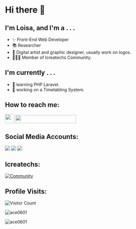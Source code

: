 # Hi there 👋 
## I'm Loisa, and I'm a . . .
- ✨ Front-End Web Developer
- 📚 Researcher
- 🎨 Digital artist and graphic designer, usually work on logos.
- 👩🏻‍💻 Member of Icreatechs Community.
## I'm currently . . .
- 🌱 learning PHP Laravel.
- 🔭 working on a Timetabling System.
 
## How to reach me: 

<img src="https://i.pinimg.com/564x/b4/b9/59/b4b9599f4e8b20d7133ed668050a2251.jpg" style="height: 30px;"> <a href="mailto: eloi.celaje@gmail.com"><img src="https://img.shields.io/badge/-eloi.celaje%40gmail.com-64C2BA?" style="height:27px; width: 200px;"></a>

## Social Media Accounts:
<a href="https://instagram.com/eli_skylight"><img src="https://img.shields.io/badge/Instagram-%23E4405F.svg?&style=for-the-badge&logo=instagram&logoColor=white"></a>
<a href="https://twitter.com/silentspokesper"><img src="https://img.shields.io/badge/Twitter-%230080B5.svg?&style=for-the-badge&logo=twitter&logoColor=white"></a>
<a href="https://www.facebook.com/loisa.ac.984/"><img src="https://img.shields.io/badge/Facebook-1877F2?style=for-the-badge&logo=facebook&logoColor=white"></a>

## Icreatechs:

[![Community](https://discordapp.com/api/guilds/890526319790669895/widget.png?style=banner2)](https://discord.gg/ZYfWTSusXG)

## Profile Visits:

![Visitor Count](https://profile-counter.glitch.me/{Ace0601}/count.svg)

<p>&nbsp;<img align="left" src="https://github-readme-stats.vercel.app/api?username=ace0601&show_icons=true&locale=en" alt="ace0601" /></p>

<p><img align="center" src="https://github-readme-stats.vercel.app/api/top-langs?username=ace0601&show_icons=true&locale=en&layout=compact" alt="ace0601" /></p>

<!--
-- credits to: <a href="https://github.com/carlcastanas">Carl Castanas</a> and <a href="https://github.com/emmarcaber">Emmar Caber</a>
- 😄 Pronouns: ...
- ⚡ Fun fact: ...
-->
